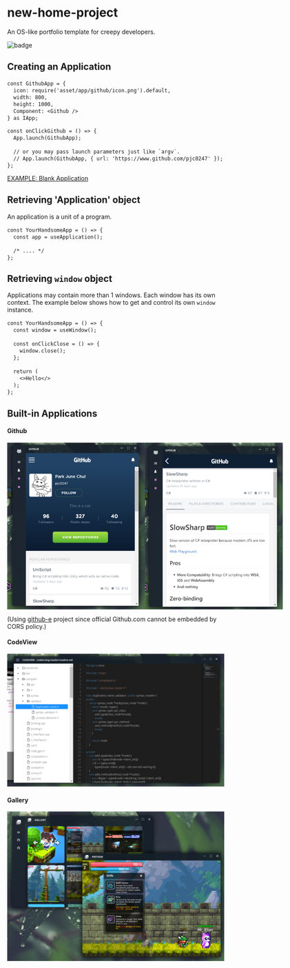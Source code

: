 new-home-project
====

An OS-like portfolio template for creepy developers.

![badge](https://www.travis-ci.com/pjc0247/new-home.svg?branch=master&status=started)

Creating an Application
----

```tsx
const GithubApp = {
  icon: require('asset/app/github/icon.png').default,
  width: 800,
  height: 1000,
  Component: <Github />
} as IApp;
```
```tsx
const onClickGithub = () => {
  App.launch(GithubApp);
  
  // or you may pass launch parameters just like `argv`.
  // App.launch(GithubApp, { url: 'https://www.github.com/pjc0247' });
};
```

[EXAMPLE: Blank Application](src/app/blank)

Retrieving 'Application' object
----
An application is a unit of a program.
```tsx
const YourHandsomeApp = () => {
  const app = useApplication();
  
  /* .... */
};
```

Retrieving `window` object
----
Applications may contain more than 1 windows.
Each window has its own context.
The example below shows how to get and control its own `window` instance.
```tsx
const YourHandsomeApp = () => {
  const window = useWindow();

  const onClickClose = () => {
    window.close();
  };

  return (
    <>Hello</>
  );
};
```

Built-in Applications
----

#### Github

<div style="display:flex">
<img src="img/github1.png" width="320" />
<img src="img/github2.png" width="320" />
</div>

(Using [github-e](https://github.com/trungdq88/github-explorer) project since official Github.com cannot be embedded by CORS policy.)

#### CodeView

<img src="img/codeview.png" width="640" />

#### Gallery

<img src="img/gallery.png" width="640" />
